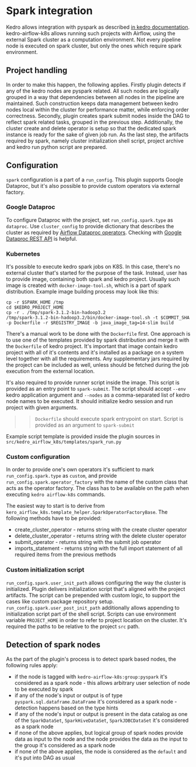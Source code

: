 # Spark integration

Kedro allows integration with pyspark as described [in kedro documentation](https://kedro.readthedocs.io/en/latest/11_tools_integration/01_pyspark.html|here).
kedro-airflow-k8s allows running such projects with Airflow, using the external Spark cluster as a
computation environment. Not every pipeline node is executed on spark cluster, but only
the ones which require spark environment.

## Project handling

In order to make this happen, the following applies. Firstly plugin detects if any of the kedro
nodes are pyspark related. All such nodes are logically grouped in a way that dependencies between
all nodes in the pipeline are maintained. Such construction keeps data management between
kedro nodes local within the cluster for performance matter, while enforcing order correctness.
Secondly, plugin creates spark submit nodes inside the DAG to reflect spark related tasks, grouped
in the previous step. Additionally, the cluster create and delete operator is setup so that
the dedicated spark instance is ready for the sake of given job run. As the last step, the artifacts required by spark,
namely cluster initialization shell script, project archive and kedro run python script are prepared.

## Configuration

`spark` configuration is a part of a `run_config`. This plugin supports Google Dataproc, but it's also possible
to provide custom operators via external factory.

### Google Dataproc

To configure Dataproc with the project, set `run_config.spark.type` as `dataproc`.
Use `cluster_config` to provide dictionary that describes the cluster as required
by [Airflow Dataproc operators](https://github.com/apache/airflow/blob/v2-1-stable/airflow/providers/google/cloud/operators/Dataproc.py).
Checking with [Google Dataproc REST API](https://cloud.google.com/dataproc/docs/reference/rest/v1/ClusterConfig) is helpful.

### Kubernetes

It's possible to execute kedro spark jobs on K8S. In this case, there's no external cluster that's started for the 
purpose of the task. Instead, user has to provide image, containing both spark and kedro project. Usually such image
is created with `docker-image-tool.sh`, which is a part of spark distribution. Example image building process may
look like this:

```shell
cp -r $SPARK_HOME /tmp
cd $KEDRO_PROJECT_HOME
cp -r . /tmp/spark-3.1.2-bin-hadoop3.2
/tmp/spark-3.1.2-bin-hadoop3.2/bin/docker-image-tool.sh -t $COMMIT_SHA -p Dockerfile -r $REGISTRY_IMAGE -b java_image_tag=14-slim build
```

There's a manual work to be done with the `Dockerfile` first. One approach is to use one of the templates provided by
spark distribution and merge it with the `Dockerfile` of kedro project. It's important that image contain kedro project
with all of it's contents and it's installed as a package on a system level together with all the requirements. Any
supplementary jars required by the project can be included as well, unless should be fetched during the job execution
from the external location.

It's also required to provide runner script inside the image. This script is provided as an entry point to `spark-submit`. 
The script should accept `--env` kedro application argument and `--nodes` as a comma-separated list of kedro node 
names to be executed. It should initialize kedro session and run project with given arguments. 

>> `Dockerfile` should execute spark entrypoint on start. Script is provided as an argument to `spark-submit`

Example script template is provided inside the plugin sources in `src/kedro_airflow_k8s/templates/spark_run.py`

### Custom configuration

In order to provide one's own operators it's sufficient to mark `run_config.spark.type` as `custom`,
and provide `run_config.spark.operator_factory` with the name of the custom class that acts as the operator factory.
The class has to be available on the path when executing `kedro airflow-k8s` commands.

The easiest way to start is to derive from `kero_airflow_k8s.template_helper.SparkOperatorFactoryBase`.
The following methods have to be provided:
* create_cluster_operator - returns string with the create cluster operator
* delete_cluster_operator - returns string with the delete cluster operator
* submit_operator - returns string with the submit job operator
* imports_statement - returns string with the full import statement of all required items from the previous methods

### Custom initialization script

`run_config.spark.user_init_path` allows configuring the way the cluster is initialized. Plugin delivers
initialization script that's aligned with the project artifacts. The script can be prepended with custom
logic, to support the cases like custom package repository setup. `run_config.spark.user_post_init_path` additionally 
allows appending to initialization script part of the shell script.
Scripts can use environment variable `PROJECT_HOME` in order to refer to project location on the cluster.
It's required the paths to be relative to the project `src` path.

## Detection of spark nodes

As the part of the plugin's process is to detect spark based nodes, the following rules apply:
* if the node is tagged with `kedro-airflow-k8s:group:pyspark` it's considered as a spark node - this allows arbitrary user selection of node to be executed by spark
* if any of the node's input or output is of type `pyspark.sql.dataframe.DataFrame` it's considered as a spark node - detection happens based on the type hints
* if any of the node's input or output is present in the data catalog as one of the `SparkDataSet`, `SparkHiveDataSet`, `SparkJDBCDataSet` it's considered as a spark node 
* if none of the above applies, but logical group of spark nodes provide data as input to the node and the node provides the data as the input to the group it's considered as a spark node
* if none of the above applies, the node is considered as the `default` and it's put into DAG as usual 
